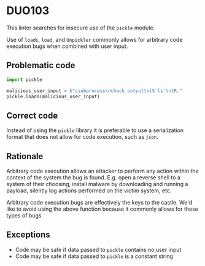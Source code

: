 # DUO103

This linter searches for insecure use of the `pickle` module.

Use of `loads`, `load`, and `Unpickler` commonly allows for arbitrary code
execution bugs when combined with user input.

## Problematic code

```python
import pickle

malicious_user_input = b"csubprocess\ncheck_output\n(S'ls'\ntR."
pickle.loads(malicious_user_input)
```

## Correct code

Instead of using the `pickle` library it is preferable to use a serialization
format that does not allow for code execution, such as `json`.

## Rationale

Arbitrary code execution allows an attacker to perform any action within the
context of the system the bug is found. E.g. open a reverse shell to a system
of their choosing, install malware by downloading and running a payload,
silently log actions performed on the victim system, etc.

Arbitrary code execution bugs are effectively the keys to the castle. We'd
like to avoid using the above function because it commonly allows for these
types of bugs.

## Exceptions

- Code may be safe if data passed to `pickle` contains no user input
- Code may be safe if data passed to `pickle` is a constant string
